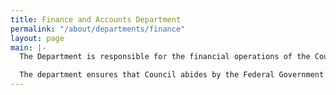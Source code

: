 ```yaml
---
title: Finance and Accounts Department
permalink: "/about/departments/finance"
layout: page
main: |-
  The Department is responsible for the financial operations of the Council. These include preparation and defence of the annual budgets, expenditure planning and execution, maintenance of the Council’s internal control, record keeping and management. Considering the size and magnitude of the daily operations of the Council and zonal offices, this department plays a vital role in ensuring that the mandate of the Council is achieved without delay or hitches.

  The department ensures that Council abides by the Federal Government’s financial regulations, extant rules, accounting and auditing standards. It further renders statutorily periodic returns and reports to requisite agencies. The department also monitors, as well as interfaces, on Council’s behalf, with the Offices of the Accountant and Auditor Generals of the Federation, Federal Ministry of Budget and National Planning, Federal Ministry of Finance, Federal Inland Revenue Service, both Houses of the National Assembly and the Central Bank of Nigeria on general finance issues, employees’ remuneration and benefit matters.
---
```


